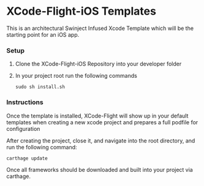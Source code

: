 # XCode-Flight-iOS Templates

This is an architectural Swinject Infused Xcode Template which will be the starting point for an iOS app.

### Setup

1. Clone the XCode-Flight-iOS Repository into your developer folder
2. In your project root run the following commands

	```
	sudo sh install.sh
	```

### Instructions

Once the template is installed, XCode-Flight will show up in your default templates when creating a new xcode project and prepares a full podfile for configuration

After creating the project, close it, and navigate into the root directory, and run the following command:

```
carthage update
```

Once all frameworks should be downloaded and built into your project via carthage.
